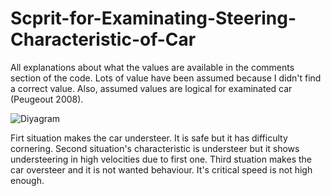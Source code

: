 # Scprit-for-Examinating-Steering-Characteristic-of-Car
All explanations about what the values are available in the comments section of the code.
Lots of value have been assumed because I didn't find a correct value. Also, assumed values are logical for examinated car (Peugeout 2008).


![Diyagram](https://user-images.githubusercontent.com/87130915/178141952-583d39b4-3420-4d87-8795-601aea005892.png)


Firt situation makes the car understeer. It is safe but it has difficulty cornering.
Second situation's characteristic is understeer but it shows understeering in high velocities due to first one.
Third stuation makes the car oversteer and it is not wanted behaviour. It's critical speed is not high enough.
